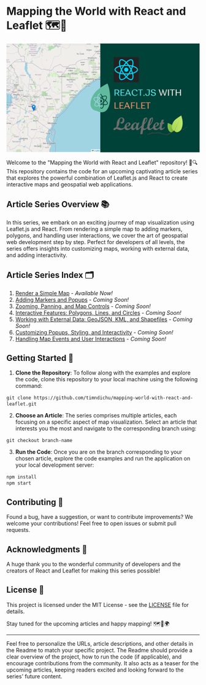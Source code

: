# Mapping the World with React and Leaflet 🗺️🌿

![Leaflet with React](banner.png)

Welcome to the "Mapping the World with React and Leaflet" repository! 🚀🔍 This repository contains the code for an upcoming captivating article series that explores the powerful combination of Leaflet.js and React to create interactive maps and geospatial web applications.

## Article Series Overview 📚

In this series, we embark on an exciting journey of map visualization using Leaflet.js and React. From rendering a simple map to adding markers, polygons, and handling user interactions, we cover the art of geospatial web development step by step. Perfect for developers of all levels, the series offers insights into customizing maps, working with external data, and adding interactivity.

## Article Series Index 🗂️

1. [Render a Simple Map](https://example.com/article-1) - *Available Now!*
2. [Adding Markers and Popups](https://example.com/article-2) - *Coming Soon!*
3. [Zooming, Panning, and Map Controls](https://example.com/article-3) - *Coming Soon!*
4. [Interactive Features: Polygons, Lines, and Circles](https://example.com/article-4) - *Coming Soon!*
5. [Working with External Data: GeoJSON, KML, and Shapefiles](https://example.com/article-5) - *Coming Soon!*
6. [Customizing Popups, Styling, and Interactivity](https://example.com/article-6) - *Coming Soon!*
7. [Handling Map Events and User Interactions](https://example.com/article-7) - *Coming Soon!*

## Getting Started 🚀

1. **Clone the Repository**: To follow along with the examples and explore the code, clone this repository to your local machine using the following command:

```
git clone https://github.com/timndichu/mapping-world-with-react-and-leaflet.git
```

2. **Choose an Article**: The series comprises multiple articles, each focusing on a specific aspect of map visualization. Select an article that interests you the most and navigate to the corresponding branch using:

```
git checkout branch-name
```

3. **Run the Code**: Once you are on the branch corresponding to your chosen article, explore the code examples and run the application on your local development server:

```
npm install
npm start
```

## Contributing 🤝

Found a bug, have a suggestion, or want to contribute improvements? We welcome your contributions! Feel free to open issues or submit pull requests.

## Acknowledgments 🙏

A huge thank you to the wonderful community of developers and the creators of React and Leaflet for making this series possible!

## License 📜

This project is licensed under the MIT License - see the [LICENSE](https://example.com/LICENSE) file for details.

Stay tuned for the upcoming articles and happy mapping! 🗺️🌿🌍

---

Feel free to personalize the URLs, article descriptions, and other details in the Readme to match your specific project. The Readme should provide a clear overview of the project, how to run the code (if applicable), and encourage contributions from the community. It also acts as a teaser for the upcoming articles, keeping readers excited and looking forward to the series' future content.